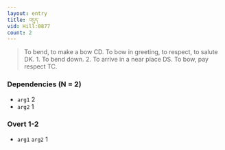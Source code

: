```yaml
---
layout: entry
title: འདུད་
vid: Hill:0877
count: 2
---
```

> To bend, to make a bow CD\. To bow in greeting, to respect, to salute DK\. 1\. To bend down\. 2\. To arrive in a near place DS\. To bow, pay respect TC\.


### Dependencies (N = 2)
* `arg1` 2
* `arg2` 1


### Overt 1-2
* `arg1` `arg2` 1
